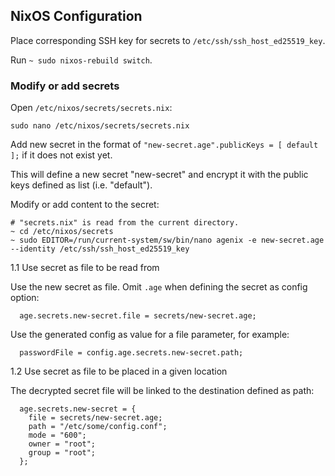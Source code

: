 ## NixOS Configuration

Place corresponding SSH key for secrets to `/etc/ssh/ssh_host_ed25519_key`.

Run `~ sudo nixos-rebuild switch`.

### Modify or add secrets

Open `/etc/nixos/secrets/secrets.nix`:

```
sudo nano /etc/nixos/secrets/secrets.nix
```

Add new secret in the format of `"new-secret.age".publicKeys = [ default ];` if it does not exist yet.

This will define a new secret "new-secret" and encrypt it with the public keys defined as list (i.e. "default").

Modify or add content to the secret:

```
# "secrets.nix" is read from the current directory.
~ cd /etc/nixos/secrets
~ sudo EDITOR=/run/current-system/sw/bin/nano agenix -e new-secret.age --identity /etc/ssh/ssh_host_ed25519_key
```

1.1 Use secret as file to be read from

Use the new secret as file. Omit `.age` when defining the secret as config option:

```
  age.secrets.new-secret.file = secrets/new-secret.age;
```

Use the generated config as value for a file parameter, for example:

```
  passwordFile = config.age.secrets.new-secret.path;
```

1.2 Use secret as file to be placed in a given location

The decrypted secret file will be linked to the destination defined as path:

```
  age.secrets.new-secret = {
    file = secrets/new-secret.age;
    path = "/etc/some/config.conf";
    mode = "600";
    owner = "root";
    group = "root";
  };
```
